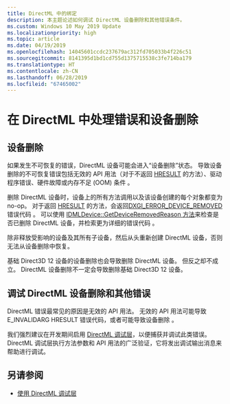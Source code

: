```yaml
---
title: DirectML 中的绑定
description: 本主题论述如何调试 DirectML 设备删除和其他错误条件。
ms.custom: Windows 10 May 2019 Update
ms.localizationpriority: high
ms.topic: article
ms.date: 04/19/2019
ms.openlocfilehash: 14045601ccdc237679ac312fd705033b4f226c51
ms.sourcegitcommit: 8141395d1bd1cd755d1375715538c3fe714ba179
ms.translationtype: HT
ms.contentlocale: zh-CN
ms.lasthandoff: 06/28/2019
ms.locfileid: "67465002"
---
```

# <a name="handling-errors-and-device-removal-in-directml"></a>在 DirectML 中处理错误和设备删除

## <a name="device-removal"></a>设备删除

如果发生不可恢复的错误，DirectML 设备可能会进入“设备删除”状态。 导致设备删除的不可恢复错误包括无效的 API 用法（对于不返回 [HRESULT](/windows/desktop/com/structure-of-com-error-codes) 的方法）、驱动程序错误、硬件故障或内存不足 (OOM) 条件  。

删除 DirectML 设备时，设备上的所有方法调用以及该设备创建的每个对象都变为 no-op。 对于返回 [HRESULT](/windows/desktop/com/structure-of-com-error-codes) 的方法，会返回[DXGI_ERROR_DEVICE_REMOVED](/windows/desktop/direct3ddxgi/dxgi-error) 错误代码   。 可以使用 [IDMLDevice::GetDeviceRemovedReason 方法](/windows/desktop/api/directml/nf-directml-idmldevice-getdeviceremovedreason)来检查是否已删除 DirectML 设备，并检索更为详细的错误代码  。

除非释放受影响的设备及其所有子设备，然后从头重新创建 DirectML 设备，否则无法从设备删除中恢复。

基础 Direct3D 12 设备的设备删除也会导致删除 DirectML 设备。 但反之却不成立。 DirectML 设备删除不一定会导致删除基础 Direct3D 12 设备。

## <a name="debugging-directml-device-removal-and-other-errors"></a>调试 DirectML 设备删除和其他错误

DirectML 错误最常见的原因是无效的 API 用法。 无效的 API 用法可能导致 E_INVALIDARG HRESULT 错误代码，或者可能导致设备删除  。

我们强烈建议在开发期间启用 [DirectML 调试层](dml-debug-layer.md)，以便捕获并调试此类错误。 DirectML 调试层执行方法参数和 API 用法的广泛验证，它将发出调试输出消息来帮助进行调试。

## <a name="see-also"></a>另请参阅

* [使用 DirectML 调试层](dml-debug-layer.md)
